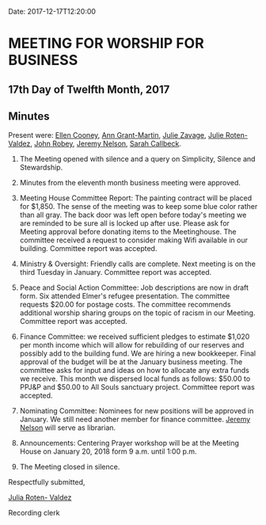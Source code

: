 Date: 2017-12-17T12:20:00

[AnnDaugherty]: /Friends/AnnDaugherty
[AnnGrantMartin]: /Friends/AnnGrantMartin
[AustinHawk]: /Friends/AustinHawk
[BarbCromwell]: /Friends/BarbCromwell
[BrianMurphy]: /Friends/BrianMurphy
[BrianSojourner]: /Friends/BrianSojourner
[BriannaHawk]: /Friends/BriannaHawk
[CarltonGamer]: /Friends/CarltonGamer
[ClaireSheridan]: /Friends/ClaireSheridan
[ConstanceGale]: /Friends/ConstanceGale
[ChrisParadise]: /Friends/ChrisParadise
[DeneenCrandell]: /Friends/DeneenCrandell
[EllenCooney]: /Friends/EllenCooney
[HollyGrasso]: /Friends/HollyGrasso
[JeremyNelson]: /Friends/JeremyNelson
[JohnGallagher]: /Friends/JohnGallagher
[JonathanMcFee]: /Friends/JonathanMcFee
[JohnRobey]: /Friends/JohnRobey
[JudithMcKay]: /Friends/JudithMcKay
[JulieZavage]: /Friends/JulieZavage
[LindaSegar]: /Friends/LindaSegar
[LisaJoySamson]: /Friends/LisaJoySamson
[LisaLister]: /Friends/LisaLister
[PeterLeVar]: /Friends/PeterLeVar
[JuliaRotenValdez]: /Friends/JuliaRotenValdez
[KenMcKay]: /Friends/KenMcKay
[KelseyKennedy]: /Friends/KelseyKennedy
[MelissaVuto]: /Friends/MelissaVuto
[MollyWingate]: /Friends/MollyWingate
[NancyAndrews]: /Friends/NancyAndrews
[PhilFriesen]: /Friends/PhilFriesen
[SarahCallback]: /Friends/SarahCallback
[SherryMacMahon]: /Friends/SherryMacMahon]
[SueLauther]: /Friends/SueLauther
[SueLathrop]: /Friends/SueLathrop


# MEETING FOR WORSHIP FOR BUSINESS

## 17th Day of Twelfth Month, 2017

## Minutes

Present were: [Ellen Cooney][EllenCooney], [Ann Grant-Martin][AnnGrantMartin], 
[Julie Zavage][JulieZavage], [Julie Roten-Valdez][JuliaRotenValdez], 
[John Robey][JohnRobey], [Jeremy Nelson][JeremyNelson], [Sarah Callbeck][SarahCallback].


1.  The Meeting opened with silence and a query on Simplicity, Silence
    and Stewardship.

2.  Minutes from the eleventh month business meeting were approved.

3.  Meeting House Committee Report: The painting contract will be placed
    for $1,850. The sense of the meeting was to keep some blue color
    rather than all gray. The back door was left open before today's
    meeting we are reminded to be sure all is locked up after use.
    Please ask for Meeting approval before donating items to the
    Meetinghouse. The committee received a request to consider making
    Wifi available in our building. Committee report was accepted.

4.  Ministry & Oversight: Friendly calls are complete. Next meeting is
    on the third Tuesday in January. Committee report was accepted.

5.  Peace and Social Action Committee: Job descriptions are now in draft
    form. Six attended Elmer's refugee presentation. The committee
    requests $20.00 for postage costs. The committee recommends
    additional worship sharing groups on the topic of racism in our
    Meeting. Committee report was accepted.

6.  Finance Committee: we received sufficient pledges to estimate
    $1,020 per month income which will allow for rebuilding of our
    reserves and possibly add to the building fund. We are hiring a new
    bookkeeper. Final approval of the budget will be at the January
    business meeting. The committee asks for input and ideas on how to
    allocate any extra funds we receive. This month we dispersed local
    funds as follows: $50.00 to PPJ&P and $50.00 to All Souls
    sanctuary project. Committee report was accepted.

7.  Nominating Committee: Nominees for new positions will be approved in
    January. We still need another member for finance committee. [Jeremy Nelson][JeremyNelson] 
    will serve as librarian.

8.  Announcements: Centering Prayer workshop will be at the Meeting
    House on January 20, 2018 form 9 a.m. until 1:00 p.m.

9.  The Meeting closed in silence.

Respectfully submitted,

[Julia Roten- Valdez][JuliaRotenValdez]

Recording clerk

